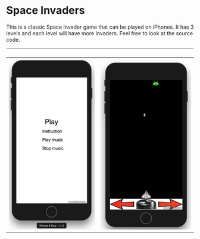 # Space Invaders

This is a classic Space Invader game that can be played on iPhones. It has 3 levels and each level will have more invaders. Feel free to look at the source code.

&nbsp; | &nbsp; |
:-------------------------:|:-------------------------:|
![](https://github.com/calvin-li-developer/space-invaders-swift/blob/main/gamemenu.png?raw=true) | ![](https://github.com/calvin-li-developer/space-invaders-swift/blob/main/gamelevelone.png?raw=true) |